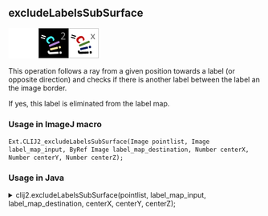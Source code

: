 ## excludeLabelsSubSurface
<img src="images/mini_empty_logo.png"/><img src="images/mini_clij2_logo.png"/><img src="images/mini_clijx_logo.png"/>

This operation follows a ray from a given position towards a label (or opposite direction) and checks if  there is another label between the label an the image border. 

If yes, this label is eliminated from the label map.

### Usage in ImageJ macro
```
Ext.CLIJ2_excludeLabelsSubSurface(Image pointlist, Image label_map_input, ByRef Image label_map_destination, Number centerX, Number centerY, Number centerZ);
```


### Usage in Java
<details>
<summary>
clij2.excludeLabelsSubSurface(pointlist, label_map_input, label_map_destination, centerX, centerY, centerZ);
</summary>
```
// init CLIJ and GPU
import net.haesleinhuepf.clij2.CLIJ2;
import net.haesleinhuepf.clij.clearcl.ClearCLBuffer;
CLIJ2 clij2 = CLIJ2.getInstance();

// get input parameters
ClearCLBuffer pointlist = clij2.push(pointlistImagePlus);
ClearCLBuffer label_map_input = clij2.push(label_map_inputImagePlus);
label_map_destination = clij2.create(pointlist);
float centerX = 1.0;
float centerY = 2.0;
float centerZ = 3.0;
```

```
// Execute operation on GPU
clij2.excludeLabelsSubSurface(pointlist, label_map_input, label_map_destination, centerX, centerY, centerZ);
```

```
//show result
label_map_destinationImagePlus = clij2.pull(label_map_destination);
label_map_destinationImagePlus.show();

// cleanup memory on GPU
clij2.release(pointlist);
clij2.release(label_map_input);
clij2.release(label_map_destination);
```
</details>


### Usage in Matlab
<details>
<summary>
clij2.excludeLabelsSubSurface(pointlist, label_map_input, label_map_destination, centerX, centerY, centerZ);
</summary>
```
% init CLIJ and GPU
clij2 = init_clatlab();

% get input parameters
pointlist = clij2.pushMat(pointlist_matrix);
label_map_input = clij2.pushMat(label_map_input_matrix);
label_map_destination = clij2.create(pointlist);
centerX = 1.0;
centerY = 2.0;
centerZ = 3.0;
```

```
% Execute operation on GPU
clij2.excludeLabelsSubSurface(pointlist, label_map_input, label_map_destination, centerX, centerY, centerZ);
```

```
% show result
label_map_destination = clij2.pullMat(label_map_destination)

% cleanup memory on GPU
clij2.release(pointlist);
clij2.release(label_map_input);
clij2.release(label_map_destination);
```
</details>


### Usage in Icy
<details>
<summary>
clij2.excludeLabelsSubSurface(pointlist, label_map_input, label_map_destination, centerX, centerY, centerZ);
</summary>
```
// init CLIJ and GPU
importClass(net.haesleinhuepf.clicy.CLICY);
importClass(Packages.icy.main.Icy);

clij2 = CLICY.getInstance();

// get input parameters
pointlist_sequence = getSequence();pointlist = clij2.pushSequence(pointlist_sequence);
label_map_input_sequence = getSequence();label_map_input = clij2.pushSequence(label_map_input_sequence);
label_map_destination = clij2.create(pointlist);
centerX = 1.0;
centerY = 2.0;
centerZ = 3.0;
```

```
// Execute operation on GPU
clij2.excludeLabelsSubSurface(pointlist, label_map_input, label_map_destination, centerX, centerY, centerZ);
```

```
// show result
label_map_destination_sequence = clij2.pullSequence(label_map_destination)
Icy.addSequence(label_map_destination_sequence
// cleanup memory on GPU
clij2.release(pointlist);
clij2.release(label_map_input);
clij2.release(label_map_destination);
```
</details>


[Back to CLIJ2 reference](https://clij.github.io/clij2-docs/reference)
[Back to CLIJ2 documentation](https://clij.github.io/clij2-docs)

[Imprint](https://clij.github.io/imprint)
